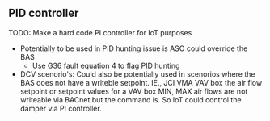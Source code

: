 ## PID controller
TODO: Make a hard code PI controller for IoT purposes

* Potentially to be used in PID hunting issue is ASO could override the BAS
   * Use G36 fault equation 4 to flag PID hunting
* DCV scenorio's: Could also be potentially used in scenorios where the BAS does not have a writeble setpoint. IE., JCI VMA VAV box the air flow setpoint or setpoint values for a VAV box MIN, MAX air flows are not writeable via BACnet but the command is. So IoT could control the damper via PI controller.